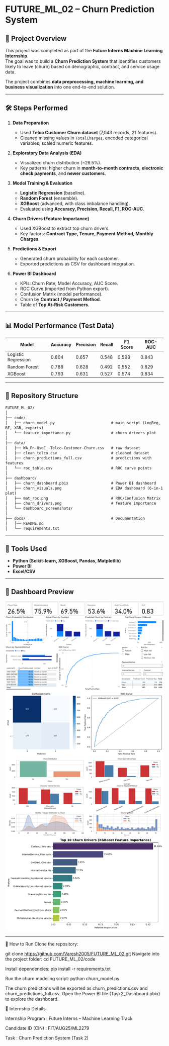 # FUTURE_ML_02 – Churn Prediction System  

## 📌 Project Overview  
This project was completed as part of the **Future Interns Machine Learning Internship**.  
The goal was to build a **Churn Prediction System** that identifies customers likely to leave (churn) based on demographic, contract, and service usage data.  

The project combines **data preprocessing, machine learning, and business visualization** into one end-to-end solution.  

---

## 🛠 Steps Performed  
1. **Data Preparation**  
   - Used **Telco Customer Churn dataset** (7,043 records, 21 features).  
   - Cleaned missing values in `TotalCharges`, encoded categorical variables, scaled numeric features.  

2. **Exploratory Data Analysis (EDA)**  
   - Visualized churn distribution (~26.5%).  
   - Key patterns: higher churn in **month-to-month contracts**, **electronic check payments**, and **newer customers**.  

3. **Model Training & Evaluation**  
   - **Logistic Regression** (baseline).  
   - **Random Forest** (ensemble).  
   - **XGBoost** (advanced, with class imbalance handling).  
   - Evaluated using **Accuracy, Precision, Recall, F1, ROC-AUC**.  

4. **Churn Drivers (Feature Importance)**  
   - Used XGBoost to extract top churn drivers.  
   - Key factors: **Contract Type, Tenure, Payment Method, Monthly Charges**.  

5. **Predictions & Export**  
   - Generated churn probability for each customer.  
   - Exported predictions as CSV for dashboard integration.  

6. **Power BI Dashboard**  
   - KPIs: Churn Rate, Model Accuracy, AUC Score.  
   - ROC Curve (imported from Python export).  
   - Confusion Matrix (model performance).  
   - Churn by **Contract / Payment Method**.  
   - Table of **Top At-Risk Customers**.  

---

## 📊 Model Performance (Test Data)
| Model               | Accuracy | Precision | Recall | F1 Score | ROC-AUC |
|----------------------|----------|-----------|--------|----------|---------|
| Logistic Regression | 0.804    | 0.657     | 0.548  | 0.598    | 0.843   |
| Random Forest       | 0.788    | 0.628     | 0.492  | 0.552    | 0.829   |
| XGBoost             | 0.793    | 0.631     | 0.527  | 0.574    | 0.834   |

---

## 📂 Repository Structure  
```text
FUTURE_ML_02/
│
├── code/
│   ├── churn_model.py                         # main script (LogReg, RF, XGB, exports)
│   └── feature_importance.py                  # churn drivers plot
│
├── data/
│   ├── WA_Fn-UseC_-Telco-Customer-Churn.csv   # raw dataset
│   ├── clean_telco.csv                        # cleaned dataset
│   ├── churn_predictions_full.csv             # predictions with features
│   └── roc_table.csv                          # ROC curve points
│
├── dashboard/  
|   ├── churn_dashboard.pbix                   # Power BI dashboard  
│   ├── churn_visuals.png                      # EDA dashboard (6-in-1 plot)
│   ├── mat_roc.png                            # ROC/Confusion Matrix
│   ├── churn_drivers.png                      # feature importance
│   └── dashboard_screenshots/ 
│ 
├── docs/                                      # Documentation
│   │── README.md
│   └── requirements.txt
```

---

## 🚀 Tools Used  
- **Python (Scikit-learn, XGBoost, Pandas, Matplotlib)**  
- **Power BI**  
- **Excel/CSV**  

---

## 📸 Dashboard Preview  
![Dashboard Screenshot 1](../dashboard/SS1.png)
![Dashboard Screenshot 2](../dashboard/mat_roc.png)
![Dashboard Screenshot 3](../dashboard/churn_visuals.png)
![Dashboard Screenshot 3](../dashboard/churn_drivers.png)

---

🚀 How to Run
Clone the repository:

git clone https://github.com/Varesh2005/FUTURE_ML_02.git
Navigate into the project folder: cd FUTURE_ML_02/code

Install dependencies: pip install -r requirements.txt

Run the churn modeling script: python churn_model.py

The churn predictions will be exported as churn_predictions.csv and churn_predictions_full.csv. Open the Power BI file (Task2_Dashboard.pbix) to explore the dashboard.

📌 Internship Details

Internship Program : Future Interns – Machine Learning Track

Candidate ID (CIN) : FIT/AUG25/ML2279

Task : Churn Prediction System (Task 2)

